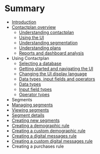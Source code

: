 # Summary

* [Introduction](README.md)
* [Contactplan overview](contactplan_overview.md)
   * [Understanding contactplan](UnderstandingContactPlan.md)
   * [Using the UI](UsingUI.md)
   * [Understanding segmentation](UnderstandingSegmentation.md)
   * [Understanding plans](UnderstandingPlans.md)
   * [Reports and dashboard analysis](ReportsAndDashboardAnalysis.md)
* Using Contactplan
   * [Selecting a database](SelectingADatabase.md)
   * [Getting started and navigating the UI](NavigatingUI.md)
   * [Changing the UI display language](ChangingLanguage.md)
   * [Data types, input fields and operators](InputBoxOperators.md)
   * [Data types](DataTypes.md)
   * [Input field types](InputFieldTypes.md)
   * [Operator types](OperatorTypes.md)
* Segments
* [Managing segments](ManagingSegments.md)
* [Viewing segments](ViewingSegments.md)
* [Segment details](SegmentDetails.md)
* [Creating new segments](CreatingNewSegments.md)
* [Creating a demographic rule](CreatingDemographicRule.md)
* [Creating a custom demographic rule](CreatingCustomDemographicRule.md)
* [Creating a digital messages rule](CreatingDigitalMessagesRule.md)
* [Creating a custom digital messages rule](CreatingCustomDigitalMessagesRule.md)
* Creating a purchases rule

